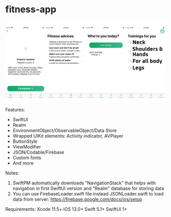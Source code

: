 # fitness-app

<img src="https://raw.githubusercontent.com/andreybashta/fitness-app/master/preview.png"/>

Features:
- SwiftUI
- Realm
- EnvironmentObject/ObservableObject/Data Store
- Wrapped UIKit elements: Activity indicator, AVPlayer
- ButtonStyle
- ViewModifier
- JSON/Codable/Firebase
- Custom fonts
- And more

Notes: 
1. SwiftPM automatically downloads “NavigationStack” that helps with navigation in first SwiftUI version and "Realm" database for storing data
2. You can use FirebaseLoader.swift file instead JSONLoader.swift to load data from server: https://firebase.google.com/docs/ios/setup

Requirements: 
Xcode 11.5+
iOS 13.0+
Swift 5.1+
SwiftUI 1+
